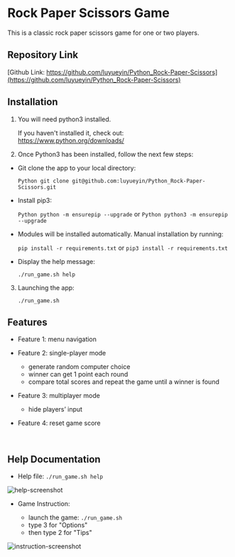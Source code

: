 
# Rock Paper Scissors Game

This is a classic rock paper scissors game for one or two players.

## Repository Link
[Github Link: https://github.com/luyueyin/Python_Rock-Paper-Scissors](https://github.com/luyueyin/Python_Rock-Paper-Scissors)


## Installation
1. You will need python3 installed. 
      
    If you haven't installed it, check out: https://www.python.org/downloads/
    
2. Once Python3 has been installed, follow the next few steps: 

  - Git clone the app to your local directory: 

      `Python git clone git@github.com:luyueyin/Python_Rock-Paper-Scissors.git`
    
  - Install pip3: 
    
    `Python python -m ensurepip --upgrade` or `Python python3 -m ensurepip --upgrade` 
    
  - Modules will be installed automatically. Manual installation by running: 
  
    `pip install -r requirements.txt` or `pip3 install -r requirements.txt`

  - Display the help message: 
  
    `./run_game.sh help`

3. Launching the app: 
  
    `./run_game.sh` 


## Features
- Feature 1: menu navigation 

- Feature 2: single-player mode 
  - generate random computer choice
  - winner can get 1 point each round
  - compare total scores and repeat the game until a winner is found

- Feature 3: multiplayer mode 
  - hide players’ input

- Feature 4: reset game score 

&nbsp;

## Help Documentation
- Help file: 
```./run_game.sh help```  

![help-screenshot](./help.png)


- Game Instruction: 

  - launch the game: ```./run_game.sh``` 
  - type 3 for "Options"
  - then type 2 for "Tips"

![instruction-screenshot](./game_instruction.png)


